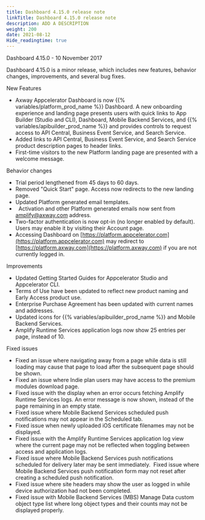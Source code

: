 ```yaml
---
title: Dashboard 4.15.0 release note
linkTitle: Dashboard 4.15.0 release note
description: ADD A DESCRIPTION
weight: 200
date: 2021-08-12
Hide_readingtime: true
---
```


Dashboard 4.15.0 - 10 November 2017

Dashboard 4.15.0 is a minor release, which includes new features, behavior changes, improvements, and several bug fixes.

New Features

* Axway Appcelerator Dashboard is now {{% variables/platform_prod_name %}} Dashboard. A new onboarding experience and landing page presents users with quick links to App Builder (Studio and CLI), Dashboard, Mobile Backend Services, and {{% variables/apibuilder_prod_name %}} and provides controls to request access to API Central, Business Event Service, and Search Service.
* Added links to API Central, Business Event Service, and Search Service product description pages to header links.
* First-time visitors to the new Platform landing page are presented with a welcome message.

Behavior changes

* Trial period lengthened from 45 days to 60 days.
* Removed "Quick Start" page. Access now redirects to the new landing page.
* Updated Platform generated email templates.
*   Activation and other Platform generated emails now sent from [amplify@axway.com](mailto:amplify@axway.com) address.
* Two-factor authentication is now opt-in (no longer enabled by default). Users may enable it by visiting their Account page.
* Accessing Dashboard on [https://platform.appcelerator.com](https://platform.appcelerator.com) may redirect to [https://platform.axway.com](https://platform.axway.com) if you are not currently logged in.

Improvements

* Updated Getting Started Guides for Appcelerator Studio and Appcelerator CLI.
* Terms of Use have been updated to reflect new product naming and Early Access product use.
* Enterprise Purchase Agreement has been updated with current names and addresses.
* Updated icons for {{% variables/apibuilder_prod_name %}} and Mobile Backend Services.
* Amplify Runtime Services application logs now show 25 entries per page, instead of 10.

Fixed issues

* Fixed an issue where navigating away from a page while data is still loading may cause that page to load after the subsequent page should be shown.
* Fixed an issue where Indie plan users may have access to the premium modules download page.
* Fixed issue with the display when an error occurs fetching Amplify Runtime Services logs. An error message is now shown, instead of the page remaining in an empty state.
* Fixed issue where Mobile Backend Services scheduled push notifications may not appear in the Scheduled tab.
* Fixed issue when newly uploaded iOS certificate filenames may not be displayed.
* Fixed issue with the Amplify Runtime Services application log view where the current page may not be reflected when toggling between access and application logs.
* Fixed issue where Mobile Backend Services push notifications scheduled for delivery later may be sent immediately.  Fixed issue where Mobile Backend Services push notification form may not reset after creating a scheduled push notification.
* Fixed issue where site headers may show the user as logged in while device authorization had not been completed.
* Fixed issue with Mobile Backend Services (MBS) Manage Data custom object type list where long object types and their counts may not be displayed properly.
